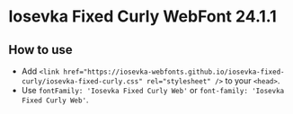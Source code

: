 # Iosevka Fixed Curly WebFont 24.1.1

## How to use

- Add `<link href="https://iosevka-webfonts.github.io/iosevka-fixed-curly/iosevka-fixed-curly.css" rel="stylesheet" />` to your `<head>`.
- Use `fontFamily: 'Iosevka Fixed Curly Web'` or `font-family: 'Iosevka Fixed Curly Web'`.
